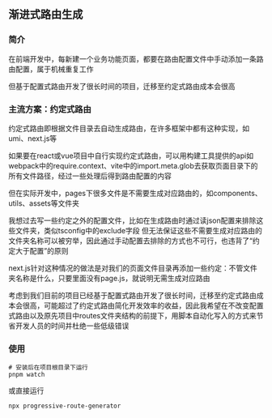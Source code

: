 ## 渐进式路由生成

### 简介
在前端开发中，每新建一个业务功能页面，都要在路由配置文件中手动添加一条路由配置，属于机械重复工作

但基于配置式路由开发了很长时间的项目，迁移至约定式路由成本会很高


### 主流方案：约定式路由
约定式路由即根据文件目录去自动生成路由，在许多框架中都有这种实现，如umi、next.js等

如果要在react或vue项目中自行实现约定式路由，可以用构建工具提供的api如webpack中的require.context、vite中的import.meta.glob去获取页面目录下的所有文件路径，经过一些处理后得到路由配置的内容

但在实际开发中，pages下很多文件是不需要生成对应路由的，如components、utils、assets等文件夹

我想过去写一些约定之外的配置文件，比如在生成路由时通过读json配置来排除这些文件夹，类似tsconfig中的exclude字段
但无法保证这些不需要生成对应路由的文件夹名称可以被穷举，因此通过手动配置去排除的方式也不可行，也违背了“约定大于配置”的原则

next.js针对这种情况的做法是对我们的页面文件目录再添加一些约定：不管文件夹名称是什么，只要里面没有page.js，就说明无需生成对应路由

考虑到我们目前的项目已经基于配置式路由开发了很长时间，迁移至约定式路由成本会很高，可能超过了约定式路由简化开发效率的收益，因此我希望在不改变配置式路由以及原先项目中routes文件夹结构的前提下，用脚本自动化写入的方式来节省开发人员的时间并杜绝一些低级错误

### 使用

```
# 安装后在项目根目录下运行
pnpm watch
```

或直接运行
```
npx progressive-route-generator
```
